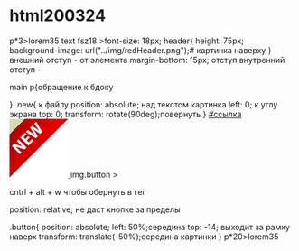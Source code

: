 # html200324
p*3>lorem35 text
fsz18 >font-size: 18px;
header{
    height: 75px;
    background-image: url("../img/redHeader.png");# картинка наверху
}
внешний отступ -  от элемента margin-bottom: 15px; отступ
внутренний отступ -

main p{обращение к бдоку
    
}
.new{  к файлу
    position: absolute; над текстом картинка
    left: 0; к углу экрана
    top: 0;
    transform: rotate(90deg);повернуть
}
<a href="#">#ссылка
                <img src="img/new.png" alt="" class="new">
            </a>
  img.button > <img src="" alt="" class="button">

  cntrl + alt + w чтобы обернуть в тег

  position: relative; не даст кнопке за пределы


  .button{
    position: absolute;
    left: 50%;середина
    top: -14; выходит за рамку наверх
    transform: translate(-50%);середина картинки
}
p*20>lorem35
